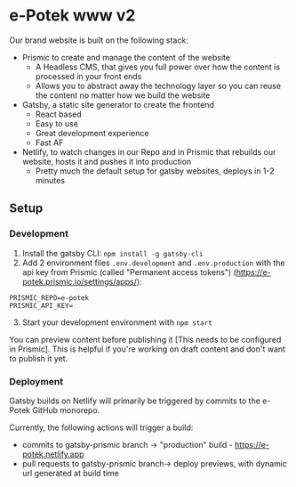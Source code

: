 # e-Potek www v2

Our brand website is built on the following stack:

- Prismic to create and manage the content of the website
  - A Headless CMS, that gives you full power over how the content is processed in your front ends
  - Allows you to abstract away the technology layer so you can reuse the content no matter how we build the website
- Gatsby, a static site generator to create the frontend
  - React based
  - Easy to use
  - Great development experience
  - Fast AF
- Netlify, to watch changes in our Repo and in Prismic that rebuilds our website, hosts it and pushes it into production
  - Pretty much the default setup for gatsby websites, deploys in 1-2 minutes

## Setup

### Development

1. Install the gatsby CLI: `npm install -g gatsby-cli`
2. Add 2 environment files `.env.development` and `.env.production` with the api key from Prismic (called "Permanent access tokens") (https://e-potek.prismic.io/settings/apps/):

```
PRISMIC_REPO=e-potek
PRISMIC_API_KEY=
```

3. Start your development environment with `npm start`

You can preview content before publishing it [This needs to be configured in Prismic]. This is helpful if you're working on draft content and don't want to publish it yet.

### Deployment

Gatsby builds on Netlify will primarily be triggered by commits to the e-Potek GitHub monorepo.

Currently, the following actions will trigger a build:

- commits to gatsby-prismic branch -> "production" build - https://e-potek.netlify.app
- pull requests to gatsby-prismic branch-> deploy previews, with dynamic url generated at build time
